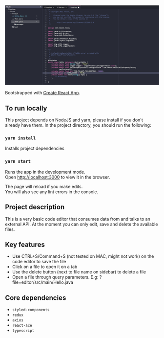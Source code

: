 ![code editor](https://github.com/viwnj/online-editor/blob/master/images/editor.png)

Bootstrapped with [Create React App](https://github.com/facebook/create-react-app).

## To run locally
This project depends on [NodeJS](https://nodejs.org/en/) and [yarn](https://yarnpkg.com/), please install if you don't already have them.
In the project directory, you should run the following:

### `yarn install`
Installs project dependencies

### `yarn start`

Runs the app in the development mode.<br />
Open [http://localhost:3000](http://localhost:3000) to view it in the browser.

The page will reload if you make edits.<br />
You will also see any lint errors in the console.

## Project description
This is a very basic code editor that consumes data from and talks to an external API. At the moment you can only edit, save and delete the available files.

## Key features
 - Use CTRL+S/Command+S (not tested on MAC, might not work) on the code editor to save the file
 - Click on a file to open it on a tab
 - Use the delete button (next to file name on sidebar) to delete a file
 - Open a file through query parameters. E.g: ?file=editor/src/main/Hello.java

## Core dependencies
 - `styled-components`
 - `redux`
 - `axios`
 - `react-ace`
 - `typescript`
